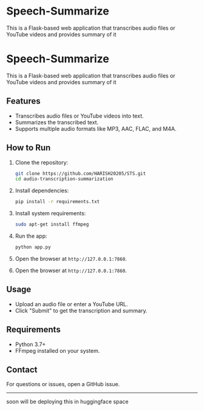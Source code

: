 # Speech-Summarize

This is a Flask-based web application that transcribes audio files or YouTube videos and provides summary of it
# Speech-Summarize

This is a Flask-based web application that transcribes audio files or YouTube videos and provides summary of it

## Features
- Transcribes audio files or YouTube videos into text.
- Summarizes the transcribed text.
- Supports multiple audio formats like MP3, AAC, FLAC, and M4A.

## How to Run
1. Clone the repository:
   ```bash
   git clone https://github.com/HARISH20205/STS.git
   cd audio-transcription-summarization
   ```

2. Install dependencies:
   ```bash
   pip install -r requirements.txt
   ```

3. Install system requirements:
   ```bash
   sudo apt-get install ffmpeg
   ```

4. Run the app:
   ```bash
   python app.py
   ```

5. Open the browser at `http://127.0.0.1:7860`.

5. Open the browser at `http://127.0.0.1:7860`.

## Usage
- Upload an audio file or enter a YouTube URL.
- Click "Submit" to get the transcription and summary.

## Requirements
- Python 3.7+
- FFmpeg installed on your system.

## Contact
For questions or issues, open a GitHub issue.

---

soon will be deploying this in huggingface space
